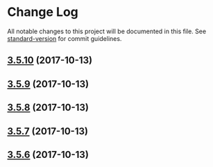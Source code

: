 # Change Log

All notable changes to this project will be documented in this file. See [standard-version](https://github.com/conventional-changelog/standard-version) for commit guidelines.

<a name="3.5.10"></a>
## [3.5.10](https://github.com/FabricioK/hexenginets/compare/v3.5.9...v3.5.10) (2017-10-13)



<a name="3.5.9"></a>
## [3.5.9](https://github.com/FabricioK/hexenginets/compare/v3.5.8...v3.5.9) (2017-10-13)



<a name="3.5.8"></a>
## [3.5.8](https://github.com/FabricioK/hexenginets/compare/v3.5.7...v3.5.8) (2017-10-13)



<a name="3.5.7"></a>
## [3.5.7](https://github.com/FabricioK/hexenginets/compare/v3.5.6...v3.5.7) (2017-10-13)



<a name="3.5.6"></a>
## [3.5.6](https://github.com/FabricioK/hexenginets/compare/v3.5.5...v3.5.6) (2017-10-13)
